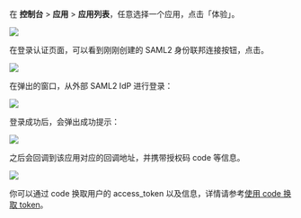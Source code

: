 <IntegrationDetailCard title="使用 SAML Identity Provider 登录">

在 **控制台** > **应用** > **应用列表**，任意选择一个应用，点击「体验」。

![](https://cdn.authing.cn/docs/20201012124440.png)

在登录认证页面，可以看到刚刚创建的 SAML2 身份联邦连接按钮，点击。

![](https://cdn.authing.cn/docs/20201012124753.png)

在弹出的窗口，从外部 SAML2 IdP 进行登录：

![](https://cdn.authing.cn/docs/20201012131546.png)

登录成功后，会弹出成功提示：

![](https://cdn.authing.cn/docs/20201012131738.png)

之后会回调到该应用对应的回调地址，并携带授权码 code 等信息。

![](https://cdn.authing.cn/docs/20201012131851.png)

你可以通过 code 换取用户的 access_token 以及信息，详情请参考[使用 code 换取 token]()。

</IntegrationDetailCard>